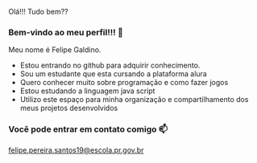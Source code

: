 Olá!!! Tudo bem??
### Bem-vindo ao meu perfil!!! 💙

Meu nome é Felipe Galdino.
- Estou entrando no github para adquirir conhecimento.
- Sou um estudante que esta cursando a plataforma alura
- Quero conhecer muito sobre programação e como fazer jogos
- Estou estudando a linguagem java script
- Utilizo este espaço para minha organização e compartilhamento dos meus projetos desenvolvidos

### Você pode entrar em contato comigo 📫

felipe.pereira.santos19@escola.pr.gov.br 

